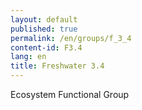 ```yaml
---
layout: default
published: true
permalink: /en/groups/f_3_4
content-id: F3.4
lang: en
title: Freshwater 3.4
---
```


Ecosystem Functional Group
